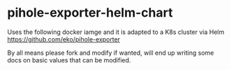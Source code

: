 # pihole-exporter-helm-chart

Uses the following docker iamge and it is adapted to a K8s cluster via Helm
https://github.com/eko/pihole-exporter

By all means please fork and modify if wanted, will end up writing some docs on basic values that can be modified.
